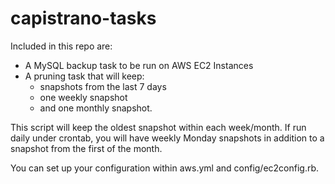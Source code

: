 capistrano-tasks
================
Included in this repo are:
  - A MySQL backup task to be run on AWS EC2 Instances
  - A pruning task that will keep:
    + snapshots from the last 7 days
    + one weekly snapshot
    + and one monthly snapshot.

This script will keep the oldest snapshot within each week/month. If run daily under crontab, you will have weekly Monday snapshots in addition to a snapshot from the first of the month.

You can set up your configuration within aws.yml and config/ec2config.rb.